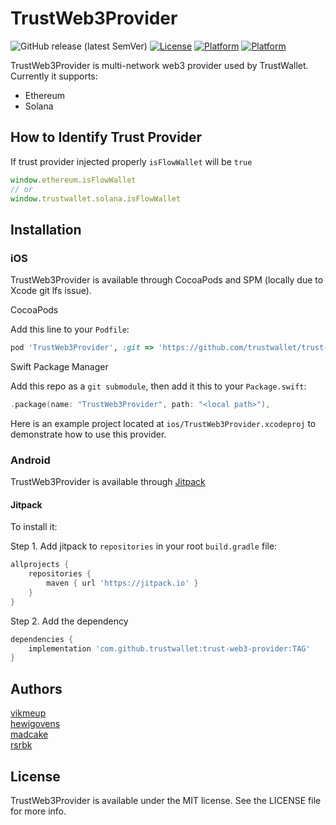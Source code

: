 # TrustWeb3Provider

![GitHub release (latest SemVer)](https://img.shields.io/github/v/release/trustwallet/trust-web3-provider)
[![License](https://img.shields.io/cocoapods/l/TrustWeb3Provider.svg?style=flat)](http://cocoapods.org/pods/TrustWeb3Provider)
[![Platform](https://img.shields.io/cocoapods/p/TrustWeb3Provider.svg?style=flat)](http://cocoapods.org/pods/TrustWeb3Provider)
[![Platform](https://img.shields.io/badge/platform-android-lightgrey.svg)](https://jitpack.io/#TrustWallet/trust-web3-provider/0.2.1)

TrustWeb3Provider is multi-network web3 provider used by TrustWallet. Currently it supports:

- Ethereum
- Solana

## How to Identify Trust Provider

If trust provider injected properly `isFlowWallet` will be `true`

```javascript
window.ethereum.isFlowWallet
// or
window.trustwallet.solana.isFlowWallet
```

## Installation

### iOS

TrustWeb3Provider is available through CocoaPods and SPM (locally due to Xcode git lfs issue).

CocoaPods

Add this line to your `Podfile`:
```ruby
pod 'TrustWeb3Provider', :git => 'https://github.com/trustwallet/trust-web3-provider', :branch => 'master'
```

Swift Package Manager

Add this repo as a `git submodule`, then add it this to your `Package.swift`:

```swift
.package(name: "TrustWeb3Provider", path: "<local path>"),
```

Here is an example project located at `ios/TrustWeb3Provider.xcodeproj` to demonstrate how to use this provider.

### Android

TrustWeb3Provider is available through [Jitpack](https://jitpack.io)
#### Jitpack

To install it:

Step 1. Add jitpack to `repositories` in your root `build.gradle` file:

```groovy
allprojects {
    repositories {
        maven { url 'https://jitpack.io' }
    }
}
```

Step 2. Add the dependency

```groovy
dependencies {
    implementation 'com.github.trustwallet:trust-web3-provider:TAG'
}
```

## Authors

[vikmeup](https://github.com/vikmeup)  
[hewigovens](https://github.com/hewigovens)  
[madcake](https://github.com/madcake)  
[rsrbk](https://github.com/rsrbk)

## License

TrustWeb3Provider is available under the MIT license. See the LICENSE file for more info.
